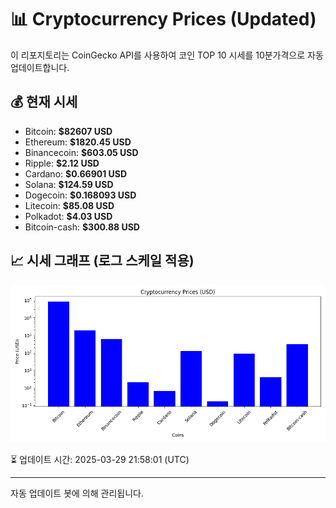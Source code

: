 
# 📊 Cryptocurrency Prices (Updated)

이 리포지토리는 CoinGecko API를 사용하여 코인 TOP 10 시세를 10분가격으로 자동 업데이트합니다.

## 💰 현재 시세
- Bitcoin: **$82607 USD**
- Ethereum: **$1820.45 USD**
- Binancecoin: **$603.05 USD**
- Ripple: **$2.12 USD**
- Cardano: **$0.66901 USD**
- Solana: **$124.59 USD**
- Dogecoin: **$0.168093 USD**
- Litecoin: **$85.08 USD**
- Polkadot: **$4.03 USD**
- Bitcoin-cash: **$300.88 USD**

## 📈 시세 그래프 (로그 스케일 적용)
![Crypto Prices](crypto_prices.png)

⏳ 업데이트 시간: 2025-03-29 21:58:01 (UTC)

---
자동 업데이트 봇에 의해 관리됩니다.
